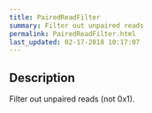 ```yaml
---
title: PairedReadFilter
summary: Filter out unpaired reads
permalink: PairedReadFilter.html
last_updated: 02-17-2018 10:17:07
---
```


## Description

Filter out unpaired reads (not 0x1).

